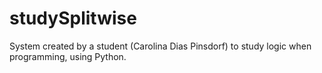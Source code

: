 # studySplitwise
System created by a student (Carolina Dias Pinsdorf) to study logic when programming, using Python.

